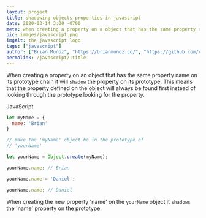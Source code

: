 ```yaml
---
layout: project
title: shadowing objects properties in javascript
date: 2020-03-14 3:00 -0700
meta: when creating a property on a object that has the same property name on its prototype it will shadow it.
pic: images/javascript.png
imgAlt: the javascript logo
tags: ["javascript"]
author: ["Brian Munoz", "https://brianmunoz.co/", "https://github.com/colorlessenergy"]
permalink: /javascript/:title
---
```


When creating a property on an object that has the same property name on its prototype chain it will <code class="highlight__code">shadow</code> the property on its prototype. This means that the property defined on the object will always be found first instead of looking through the prototype looking for the property.

<p class="highlight__file-desc">JavaScript</p>

```javascript
let myName = {
  name: 'Brian'
}

// make the 'myName' object be in the prototype of
// 'yourName'

let yourName = Object.create(myName);

yourName.name; // Brian

yourName.name = 'Daniel';

yourName.name; // Daniel
```

When creating the new property 'name' on the <code class="highlight__code">yourName</code> object it <code class="highlight__code">shadows</code> the 'name' property on the prototype.